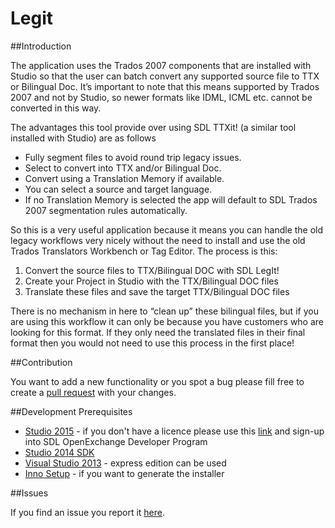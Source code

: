 # Legit

##Introduction

The application uses the Trados 2007 components that are installed with Studio so that the user can batch convert any supported source file to TTX or Bilingual Doc.  It’s important to note that this means supported by Trados 2007 and not by Studio, so newer formats like IDML, ICML etc. cannot be converted in this way.

The advantages this tool provide over using SDL TTXit! (a similar tool installed with Studio) are as follows

- Fully segment files to avoid round trip legacy issues.
- Select to convert into TTX and/or Bilingual Doc.
- Convert using a Translation Memory if available.
- You can select a source and target language.
- If no Translation Memory is selected the app will default to SDL Trados 2007 segmentation rules automatically.

So this is a very useful application because it means you can handle the old legacy workflows very nicely without the need to install and use the old Trados Translators Workbench or Tag Editor.  The process is this:

1.	Convert the source files to TTX/Bilingual DOC with SDL LegIt!
2.	Create your Project in Studio with the TTX/Bilingual DOC files
3.	Translate these files and save the target TTX/Bilingual DOC files

There is no mechanism in here to “clean up” these bilingual files, but if you are using this workflow it can only be because you have customers who are looking for this format.  If they only need the translated files in their final format then you would not need to use this process in the first place!

##Contribution

You want to add a new functionality or you spot a bug please fill free to create a [pull request](http://www.codenewbie.org/blogs/how-to-make-a-pull-request) with your changes.

##Development Prerequisites

* [Studio 2015](https://oos.sdl.com/asp/products/ssl/account/mydownloads.asp) - if you don't have a licence please use this [link](http://www.translationzone.com/openexchange/developer/index.html) and sign-up into SDL OpenExchange Developer Program
* [Studio 2014 SDK](http://www.translationzone.com/openexchange/developer/sdk.html)
* [Visual Studio 2013](http://www.visualstudio.com/downloads/download-visual-studio-vs) - express edition can be used
* [Inno Setup](http://www.jrsoftware.org/isinfo.php) - if you want to generate the installer

##Issues

If you find an issue you report it [here](https://github.com/sdl/SDL-Community/issues).
